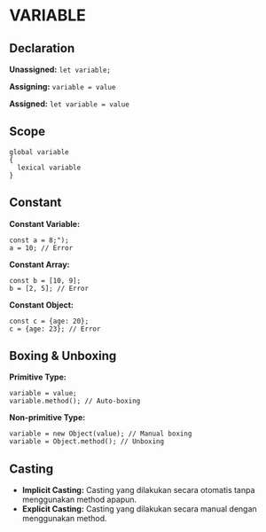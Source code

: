# VARIABLE

## Declaration 

**Unassigned:** `let variable;`

**Assigning:** `variable = value`

**Assigned:** `let variable = value`

## Scope

```
global variable
{
  lexical variable
}
```

## Constant

**Constant Variable:**

```
const a = 8;");
a = 10; // Error
```

**Constant Array:**

```
const b = [10, 9];
b = [2, 5]; // Error
```
**Constant Object:**

```
const c = {age: 20};
c = {age: 23}; // Error
```

## Boxing & Unboxing

**Primitive Type:**

```
variable = value;
variable.method(); // Auto-boxing
```

**Non-primitive Type:**

```
variable = new Object(value); // Manual boxing
variable = Object.method(); // Unboxing
```

## Casting

- **Implicit Casting:** Casting yang dilakukan secara otomatis tanpa menggunakan method apapun.
- **Explicit Casting:** Casting yang dilakukan secara manual dengan menggunakan method.